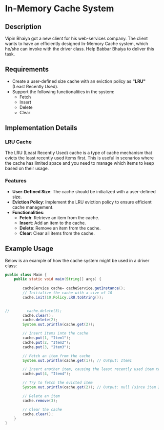 # In-Memory Cache System

## Description

Vipin Bhaiya got a new client for his web-services company. The client wants to have an efficiently designed In-Memory Cache system, which he/she can invoke with the driver class. Help Babbar Bhaiya to deliver this task.

## Requirements

- Create a user-defined size cache with an eviction policy as **"LRU"** (Least Recently Used).
- Support the following functionalities in the system:
  - Fetch
  - Insert
  - Delete
  - Clear

## Implementation Details

### LRU Cache

The LRU (Least Recently Used) cache is a type of cache mechanism that evicts the least recently used items first. This is useful in scenarios where the cache has limited space and you need to manage which items to keep based on their usage.

### Features

- **User-Defined Size**: The cache should be initialized with a user-defined size.
- **Eviction Policy**: Implement the LRU eviction policy to ensure efficient cache management.
- **Functionalities**:
  - **Fetch**: Retrieve an item from the cache.
  - **Insert**: Add an item to the cache.
  - **Delete**: Remove an item from the cache.
  - **Clear**: Clear all items from the cache.

## Example Usage

Below is an example of how the cache system might be used in a driver class:

```java
public class Main {
    public static void main(String[] args) {
        
        cacheService cache= cacheService.getInstance();
        // Initialize the cache with a size of 10
        cache.init(10,Policy.LRU.toString());
 

//        cache.delete(3);
        cache.clear();
        cache.delete(2);
        System.out.println(cache.get(2));

        // Insert items into the cache
        cache.put(1, "Item1");
        cache.put(2, "Item2");
        cache.put(3, "Item3");

        // Fetch an item from the cache
        System.out.println(cache.get(1)); // Output: Item1

        // Insert another item, causing the least recently used item to be evicted
        cache.put(4, "Item4");

        // Try to fetch the evicted item
        System.out.println(cache.get(2)); // Output: null (since item 2 was evicted)

        // Delete an item
        cache.remove(3);

        // Clear the cache
        cache.clear();
    }
}
